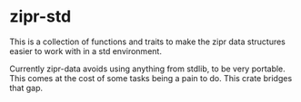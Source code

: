 # zipr-std

This is a collection of functions and traits to make
the zipr data structures easier to work with in a std environment.

Currently zipr-data avoids using anything from stdlib, to be very portable.
This comes at the cost of some tasks being a pain to do. This crate bridges that
gap.